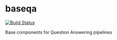 baseqa
======

[![Build Status](https://secure.travis-ci.org/oaqa/baseqa.png)](http://travis-ci.org/oaqa/baseqa)

Base components for Question Answering pipelines